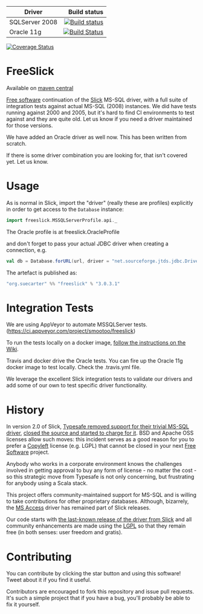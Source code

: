 |Driver|Build status|
|------|-----------:|
|SQLServer 2008|[![Build status](https://ci.appveyor.com/api/projects/status/mdrfd7o7067c5vcm?svg=true)](https://ci.appveyor.com/project/smootoo/freeslick)|
|Oracle 11g|[![Build Status](https://travis-ci.org/smootoo/freeslick.svg?branch=master)](https://travis-ci.org/smootoo/freeslick)|

[![Coverage Status](https://coveralls.io/repos/smootoo/freeslick/badge.svg?branch=master)](https://coveralls.io/r/smootoo/freeslick?branch=master)

# FreeSlick

Available on [maven central](http://search.maven.org/#artifactdetails|org.suecarter|freeslick_2.11|3.0.3.1|jar)

[Free software](https://www.gnu.org/philosophy/free-sw.html)
continuation of the [Slick](http://slick.typesafe.com/) MS-SQL driver,
with a full suite of integration tests against actual MS-SQL (2008) instances.
We did have tests running against 2000 and 2005, but it's hard to find CI
environments to test against and they are quite old. Let us know if you
need a driver maintained for those versions.

We have added an Oracle driver as well now. This has been written from scratch.

If there is some driver combination you are looking for, that isn't covered yet. Let us know.

# Usage

As is normal in Slick, import the "driver" (really these are profiles)
explicitly in order to get access to the `Database` instance:

```scala
import freeslick.MSSQLServerProfile.api._
```

The Oracle profile is at freeslick.OracleProfile

and don't forget to pass your actual JDBC driver when creating a connection, e.g.

```scala
val db = Database.forURL(url, driver = "net.sourceforge.jtds.jdbc.Driver")
```


The artefact is published as:

```scala
"org.suecarter" %% "freeslick" % "3.0.3.1"
```

# Integration Tests

We are using AppVeyor to automate MSSQLServer tests. (https://ci.appveyor.com/project/smootoo/freeslick)

To run the tests locally on a docker image, [follow the instructions on the Wiki](https://github.com/smootoo/freeslick/wiki/Locally-running-the-Integration-Tests).

Travis and docker drive the Oracle tests. You can fire up the Oracle 11g docker image to test locally. 
Check the .travis.yml file. 

We leverage the excellent Slick integration tests to validate our drivers and add some of our own
to test specific driver functionality.

# History

In version 2.0 of Slick,
[Typesafe removed support for their trivial MS-SQL driver](https://github.com/slick/slick/commit/e1f38fdcaa0e1105f9980c81a945e2ea27f4eb56#diff-50d3fdf1ae11ed9fd46016fbb8271858), [closed the source and started to charge for it](http://slick.typesafe.com/doc/2.0.0/extensions.html). BSD and Apache OSS licenses allow such moves: this incident serves as a good reason for you to prefer a [Copyleft](https://en.wikipedia.org/wiki/Copyleft) license (e.g. LGPL) that cannot be closed in your next [Free Software](http://www.gnu.org/philosophy/free-sw.en.html) project.

Anybody who works in a corporate environment knows the challenges involved in getting approval to buy any form of license - no matter the cost - so this strategic move from Typesafe is not only concerning, but frustrating for anybody using a Scala stack.

This project offers community-maintained support for MS-SQL and is willing to take contributions for other proprietary databases. Although, bizarrely, the [MS Access](https://github.com/slick/slick/blob/2.0.3/src/main/scala/scala/slick/driver/AccessDriver.scala) driver has remained part of Slick releases.

Our code starts with [the last-known release of the driver from Slick](https://github.com/slick/slick/blob/b70a2c7289e9aa4f6e12cf7426c5a91d47e1b4bf/src/main/scala/scala/slick/driver/SQLServerDriver.scala) and all community enhancements are made using the [LGPL](http://opensource.org/licenses/lgpl-3.0.html) so that they remain free (in both senses: user freedom and gratis).

# Contributing

You can contribute by clicking the star button and using this software! Tweet about it if you find it useful.

Contributors are encouraged to fork this repository and issue pull requests. It's such a simple project that if you have a bug, you'll probably be able to fix it yourself.
